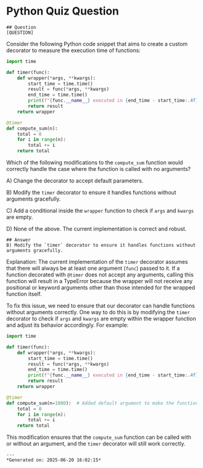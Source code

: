 # Python Quiz Question
    
    ## Question
    [QUESTION]
Consider the following Python code snippet that aims to create a custom decorator to measure the execution time of functions:

```python
import time

def timer(func):
    def wrapper(*args, **kwargs):
        start_time = time.time()
        result = func(*args, **kwargs)
        end_time = time.time()
        print(f"{func.__name__} executed in {end_time - start_time:.4f} seconds")
        return result
    return wrapper

@timer
def compute_sum(n):
    total = 0
    for i in range(n):
        total += i
    return total
```

Which of the following modifications to the `compute_sum` function would correctly handle the case where the function is called with no arguments?

A) Change the decorator to accept default parameters.

B) Modify the `timer` decorator to ensure it handles functions without arguments gracefully.

C) Add a conditional inside the `wrapper` function to check if `args` and `kwargs` are empty.

D) None of the above. The current implementation is correct and robust.
    
    ## Answer
    B) Modify the `timer` decorator to ensure it handles functions without arguments gracefully.

Explanation: The current implementation of the `timer` decorator assumes that there will always be at least one argument (`func`) passed to it. If a function decorated with `@timer` does not accept any arguments, calling this function will result in a TypeError because the wrapper will not receive any positional or keyword arguments other than those intended for the wrapped function itself.

To fix this issue, we need to ensure that our decorator can handle functions without arguments correctly. One way to do this is by modifying the `timer` decorator to check if `args` and `kwargs` are empty within the wrapper function and adjust its behavior accordingly. For example:

```python
import time

def timer(func):
    def wrapper(*args, **kwargs):
        start_time = time.time()
        result = func(*args, **kwargs)
        end_time = time.time()
        print(f"{func.__name__} executed in {end_time - start_time:.4f} seconds")
        return result
    return wrapper

@timer
def compute_sum(n=1000):  # Added default argument to make the function callable without arguments
    total = 0
    for i in range(n):
        total += i
    return total
```

This modification ensures that the `compute_sum` function can be called with or without an argument, and the `timer` decorator will still work correctly.
    
    ---
    *Generated on: 2025-06-20 16:02:15*
    